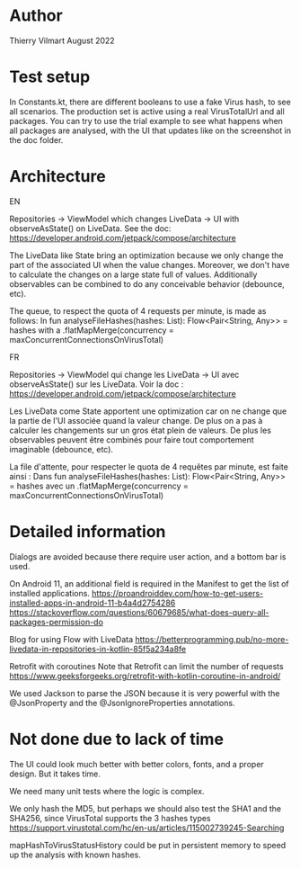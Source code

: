 # Author

Thierry Vilmart
August 2022

# Test setup

In Constants.kt, there are different booleans to use a fake Virus hash, to see all scenarios.
The production set is active using a real VirusTotalUrl and all packages.
You can try to use the trial example to see what happens when all packages are analysed, with the UI that updates
like on the screenshot in the doc folder.

# Architecture

EN

Repositories -> ViewModel which changes LiveData -> UI with observeAsState() on LiveData. See the doc: https://developer.android.com/jetpack/compose/architecture

The LiveData like State bring an optimization because we only change the part of the associated UI when the value changes. Moreover, we don't have to calculate the changes on a large state full of values. Additionally observables can be combined to do any conceivable behavior (debounce, etc).

The queue, to respect the quota of 4 requests per minute, is made as follows: In fun analyseFileHashes(hashes: List): Flow<Pair<String, Any>> = hashes with a .flatMapMerge(concurrency = maxConcurrentConnectionsOnVirusTotal)

FR

Repositories -> ViewModel qui change les LiveData  -> UI avec observeAsState() sur les LiveData.
Voir la doc :
https://developer.android.com/jetpack/compose/architecture

Les LiveData come State apportent une optimization car on ne change que la partie de l'UI associée quand la valeur change.
De plus on a pas à calculer les changements sur un gros état plein de valeurs.
De plus les observables peuvent être combinés pour faire tout comportement imaginable (debounce, etc).

La file d'attente, pour respecter le quota de 4 requêtes par minute, est faite ainsi :
Dans
fun analyseFileHashes(hashes: List<String>): Flow<Pair<String, Any>> = hashes
avec un
.flatMapMerge(concurrency = maxConcurrentConnectionsOnVirusTotal)

# Detailed information

Dialogs are avoided because there require user action, and a bottom bar is used.

On Android 11, an additional field is required in the Manifest to get the list of installed applications.
https://proandroiddev.com/how-to-get-users-installed-apps-in-android-11-b4a4d2754286
https://stackoverflow.com/questions/60679685/what-does-query-all-packages-permission-do

Blog for using Flow with LiveData
https://betterprogramming.pub/no-more-livedata-in-repositories-in-kotlin-85f5a234a8fe

Retrofit with coroutines
Note that Retrofit can limit the number of requests
https://www.geeksforgeeks.org/retrofit-with-kotlin-coroutine-in-android/

We used Jackson to parse the JSON because it is very powerful with the
@JsonProperty and the @JsonIgnoreProperties annotations.

# Not done due to lack of time

The UI could look much better with better colors, fonts, and a proper design. But it takes time.

We need many unit tests where the logic is complex.

We only hash the MD5, but perhaps we should also test the SHA1 and the SHA256,
since VirusTotal supports the 3 hashes types
https://support.virustotal.com/hc/en-us/articles/115002739245-Searching

mapHashToVirusStatusHistory could be put in persistent memory to speed up the analysis with known hashes.

